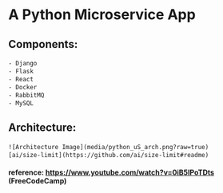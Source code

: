 # A Python Microservice App

## Components:
    - Django
    - Flask
    - React
    - Docker
    - RabbitMQ
    - MySQL


## Architecture:
    ![Architecture Image](media/python_uS_arch.png?raw=true) 
    [ai/size-limit](https://github.com/ai/size-limit#readme)  


#### reference: https://www.youtube.com/watch?v=0iB5IPoTDts (FreeCodeCamp)